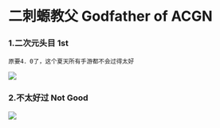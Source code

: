 # 二刺螈教父   Godfather of ACGN

### 1.二次元头目   1st

```
原要4．0了，这个夏天所有手游都不会过得太好
```

![](https://github.com/DreamingCats/GenshitJokes/raw/main/genshitjokes/二刺螈教父/二刺螈头目.jpg)


### 2.不太好过   Not Good

![](https://github.com/DreamingCats/GenshitJokes/raw/main/genshitjokes/二刺螈教父/不太好过.jpg)